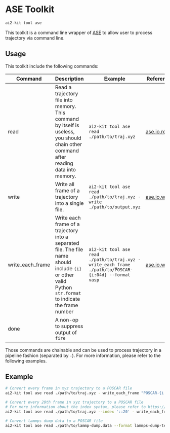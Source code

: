 # ASE Toolkit

```bash
ai2-kit tool ase
```
This toolkit is a command line wrapper of [ASE](https://wiki.fysik.dtu.dk/ase/) to allow user to process trajectory via command line.

## Usage

This toolkit include the following commands:

| Command | Description | Example | Reference |
| --- | --- | --- | --- |
| read | Read a trajectory file into memory. This command by itself is useless, you should chain other command after reading data into memory. | `ai2-kit tool ase read ./path/to/traj.xyz` | [ase.io.read](https://wiki.fysik.dtu.dk/ase/ase/io/io.html#ase.io.read) |
| write | Write all frame of a trajectory into a single file. | `ai2-kit tool ase read ./path/to/traj.xyz - write ./path/to/output.xyz` | [ase.io.write](https://wiki.fysik.dtu.dk/ase/ase/io/io.html#ase.io.write) |
| write_each_frame | Write each frame of a trajectory into a separated file. The file name should include `{i}` or other valid Python `str.format` to indicate the frame number | `ai2-kit tool ase read ./path/to/traj.xyz - write_each_frame ./path/to/POSCAR-{i:04d} --format vasp` | [ase.io.write](https://wiki.fysik.dtu.dk/ase/ase/io/io.html#ase.io.write) |
| done | A non-op to suppress output of `fire` | | |


Those commands are chainable and can be used to process trajectory in a pipeline fashion (separated by `-`). For more information, please refer to the following examples.

## Example

```bash
# Convert every frame in xyz trajectory to a POSCAR file
ai2-kit tool ase read ./path/to/traj.xyz - write_each_frame "POSCAR-{i:04d}" --format vasp - done

# Convert every 20th frame in xyz trajectory to a POSCAR file
# For more information about the index syntax, please refer to https://wiki.fysik.dtu.dk/ase/ase/io/io.html#ase.io.read
ai2-kit tool ase read ./path/to/traj.xyz --index '::20' - write_each_frame "POSCAR-{i:04d}" --format vasp --stride 20 - done

# Convert lammps dump data to a POSCAR file
ai2-kit tool ase read ./path/to/lammp-dump.data --format lammps-dump-text --noorder --specorder "['O','H']" - write "POSCAR" --format vasp - done
```
